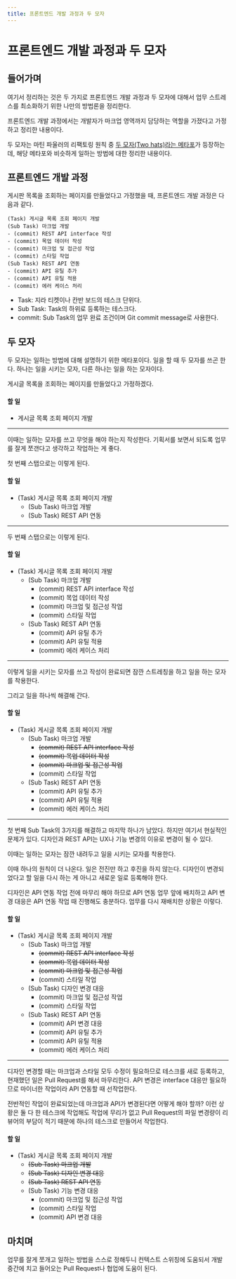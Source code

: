```yaml
---
title: 프론트엔드 개발 과정과 두 모자
---
```

# 프론트엔드 개발 과정과 두 모자
## 들어가며
여기서 정리하는 것은 두 가지로 프론트엔드 개발 과정과 두 모자에 대해서 업무 스트레스를 최소화하기 위한 나만의 방법론을 정리한다.

프론트엔드 개발 과정에서는 개발자가 마크업 영역까지 담당하는 역할을 가졌다고 가정하고 정리한 내용이다.

두 모자는 마틴 파울러의 리팩토링 원칙 중 [두 모자(Two hats)라는 메타포](https://martinfowler.com/articles/workflowsOfRefactoring/fallback.html)가 등장하는데, 해당 메타포와 비슷하게 일하는 방법에 대한 정리한 내용이다.

## 프론트엔드 개발 과정
게시판 목록을 조회하는 페이지를 만들었다고 가정했을 때, 프론트엔드 개발 과정은 다음과 같다.

```
(Task) 게시글 목록 조회 페이지 개발
(Sub Task) 마크업 개발
- (commit) REST API interface 작성
- (commit) 목업 데이터 작성
- (commit) 마크업 및 접근성 작업
- (commit) 스타일 작업
(Sub Task) REST API 연동
- (commit) API 유틸 추가
- (commit) API 유틸 적용
- (commit) 에러 케이스 처리
```
- Task: 지라 티켓이나 칸반 보드의 테스크 단위다.
- Sub Task: Task의 하위로 등록하는 테스크다.
- commit: Sub Task의 업무 완료 조건이며 Git commit message로 사용한다.

## 두 모자
두 모자는 일하는 방법에 대해 설명하기 위한 메타포이다. 일을 할 때 두 모자를 쓰곤 한다. 하나는 일을 시키는 모자, 다른 하나는 일을 하는 모자이다.

게시글 목록을 조회하는 페이지를 만들었다고 가정하겠다.

#### 할 일
- 게시글 목록 조회 페이지 개발
---
이때는 일하는 모자를 쓰고 무엇을 해야 하는지 작성한다. 기획서를 보면서 되도록 업무를 잘게 쪼갠다고 생각하고 작업하는 게 좋다.

첫 번째 스탭으로는 이렇게 된다.

#### 할 일
- (Task) 게시글 목록 조회 페이지 개발
  - (Sub Task) 마크업 개발
  - (Sub Task) REST API 연동
---
두 번째 스탭으로는 이렇게 된다.

#### 할 일
- (Task) 게시글 목록 조회 페이지 개발
  - (Sub Task) 마크업 개발
    - (commit) REST API interface 작성
    - (commit) 목업 데이터 작성
    - (commit) 마크업 및 접근성 작업
    - (commit) 스타일 작업
  - (Sub Task) REST API 연동
    - (commit) API 유틸 추가
    - (commit) API 유틸 적용
    - (commit) 에러 케이스 처리
---
이렇게 일을 시키는 모자를 쓰고 작성이 완료되면 잠깐 스트레칭을 하고 일을 하는 모자를 착용한다.

그리고 일을 하나씩 해결해 간다.

#### 할 일
- (Task) 게시글 목록 조회 페이지 개발
  - (Sub Task) 마크업 개발
    - ~~(commit) REST API interface 작성~~
    - ~~(commit) 목업 데이터 작성~~
    - ~~(commit) 마크업 및 접근성 작업~~
    - (commit) 스타일 작업
  - (Sub Task) REST API 연동
    - (commit) API 유틸 추가
    - (commit) API 유틸 적용
    - (commit) 에러 케이스 처리
---
첫 번째 Sub Task의 3가지를 해결하고 마지막 하나가 남았다.
하지만 여기서 현실적인 문제가 있다. 디자인과 REST API는 UX나 기능 변경의 이유로 변경이 될 수 있다.

이때는 일하는 모자는 잠깐 내려두고 일을 시키는 모자를 착용한다.

이때 하나의 원칙이 더 나온다.
일은 전진만 하고 후진을 하지 않는다.
디자인이 변경되었다고 할 일을 다시 하는 게 아니고 새로운 일로 등록해야 한다.

디자인은 API 연동 작업 전에 마무리 해야 하므로 API 연동 업무 앞에 배치하고 API 변경 대응은 API 연동 작업 때 진행해도 충분하다.
업무를 다시 재배치한 상황은 이렇다.

#### 할 일
- (Task) 게시글 목록 조회 페이지 개발
  - (Sub Task) 마크업 개발
    - ~~(commit) REST API interface 작성~~
    - ~~(commit) 목업 데이터 작성~~
    - ~~(commit) 마크업 및 접근성 작업~~
    - (commit) 스타일 작업
  - (Sub Task) 디자인 변경 대응
    - (commit) 마크업 및 접근성 작업
    - (commit) 스타일 작업
  - (Sub Task) REST API 연동
    - (commit) API 변경 대응
    - (commit) API 유틸 추가
    - (commit) API 유틸 적용
    - (commit) 에러 케이스 처리

---
디자인 변경할 때는 마크업과 스타일 모두 수정이 필요하므로 테스크를 새로 등록하고, 현재했던 일은 Pull Request를 해서 마무리한다.
API 변경은 interface 대응만 필요하므로 마이너한 작업이라 API 연동할 때 선작업한다.

전반적인 작업이 완료되었는데 마크업과 API가 변경된다면 어떻게 해야 할까? 이런 상황은 둘 다 한 테스크에 작업해도 작업에 무리가 없고 Pull Request의 파일 변경량이 리뷰어의 부담이 적기 때문에 하나의 테스크로 만들어서 작업한다.

#### 할 일
- (Task) 게시글 목록 조회 페이지 개발
  - ~~(Sub Task) 마크업 개발~~
  - ~~(Sub Task) 디자인 변경 대응~~
  - ~~(Sub Task) REST API 연동~~
  - (Sub Task) 기능 변경 대응
    - (commit) 마크업 및 접근성 작업
    - (commit) 스타일 작업
    - (commit) API 변경 대응

## 마치며
업무를 잘게 쪼개고 일하는 방법을 스스로 정해두니 컨텍스트 스위칭에 도움되서 개발 중간에 치고 들어오는 Pull Request나 협업에 도움이 된다.

